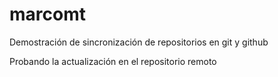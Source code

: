 # marcomt

Demostración de sincronización de repositorios en git y github

Probando la actualización en el repositorio remoto

